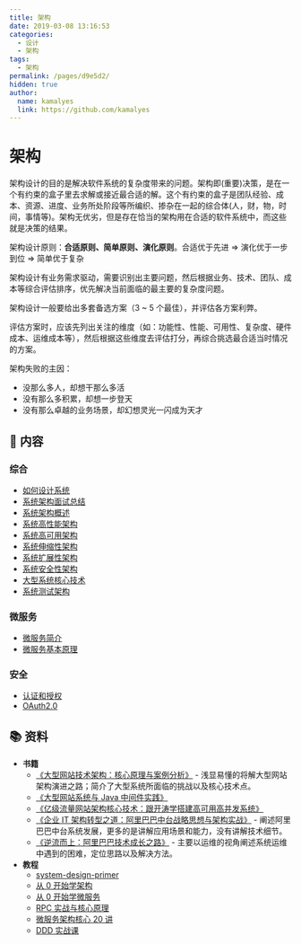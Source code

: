 ```yaml
---
title: 架构
date: 2019-03-08 13:16:53
categories: 
  - 设计
  - 架构
tags: 
  - 架构
permalink: /pages/d9e5d2/
hidden: true
author: 
  name: kamalyes
  link: https://github.com/kamalyes
---
```


# 架构

架构设计的目的是解决软件系统的复杂度带来的问题。架构即(重要)决策，是在一个有约束的盒子里去求解或接近最合适的解。这个有约束的盒子是团队经验、成本、资源、进度、业务所处阶段等所编织、掺杂在一起的综合体(人，财，物，时间，事情等)。架构无优劣，但是存在恰当的架构用在合适的软件系统中，而这些就是决策的结果。

架构设计原则：**合适原则、简单原则、演化原则**。合适优于先进 => 演化优于一步到位 => 简单优于复杂

架构设计有业务需求驱动，需要识别出主要问题，然后根据业务、技术、团队、成本等综合评估排序，优先解决当前面临的最主要的复杂度问题。

架构设计一般要给出多套备选方案（3 ~ 5 个最佳），并评估各方案利弊。

评估方案时，应该先列出关注的维度（如：功能性、性能、可用性、复杂度、硬件成本、运维成本等），然后根据这些维度去评估打分，再综合挑选最合适当时情况的方案。

架构失败的主因：

- 没那么多人，却想干那么多活
- 没有那么多积累，却想一步登天
- 没有那么卓越的业务场景，却幻想灵光一闪成为天才

## 📖 内容

### 综合

- [如何设计系统](00.综合/00.如何设计系统.md)
- [系统架构面试总结](00.综合/01.系统架构面试.md)
- [系统架构概述](00.综合/02.系统架构概述.md)
- [系统高性能架构](00.综合/03.系统高性能架构.md)
- [系统高可用架构](00.综合/04.系统高可用架构.md)
- [系统伸缩性架构](00.综合/05.系统伸缩性架构.md)
- [系统扩展性架构](00.综合/06.系统扩展性架构.md)
- [系统安全性架构](00.综合/07.系统安全性架构.md)
- [大型系统核心技术](00.综合/08.大型系统核心技术.md)
- [系统测试架构](00.综合/09.系统测试架构.md)

### 微服务

- [微服务简介](03.微服务/03.微服务简介.md)
- [微服务基本原理](03.微服务/02.微服务基本原理.md)

### 安全

- [认证和授权](02.安全/01.认证和授权.md)
- [OAuth2.0](02.安全/02.OAuth2.0.md)

## 📚 资料

- **书籍**
  - [《大型网站技术架构：核心原理与案例分析》](https://item.jd.com/11322972.html) - 浅显易懂的将解大型网站架构演进之路；简介了大型系统所面临的挑战以及核心技术点。
  - [《大型网站系统与 Java 中间件实践》](https://item.jd.com/11449803.html)
  - [《亿级流量网站架构核心技术：跟开涛学搭建高可用高并发系统》](https://item.jd.com/12153914.html)
  - [《企业 IT 架构转型之道：阿里巴巴中台战略思想与架构实战》](https://item.jd.com/12176278.html) - 阐述阿里巴巴中台系统发展，更多的是讲解应用场景和能力，没有讲解技术细节。
  - [《逆流而上：阿里巴巴技术成长之路》](https://item.jd.com/12238227.html) - 主要以运维的视角阐述系统运维中遇到的困难，定位思路以及解决方法。
- **教程**
  - [system-design-primer](https://github.com/donnemartin/system-design-primer/blob/master/README-zh-Hans.md)
  - [从 0 开始学架构](https://time.geekbang.org/column/intro/100006601)
  - [从 0 开始学微服务](https://time.geekbang.org/column/intro/100014401)
  - [RPC 实战与核心原理](https://time.geekbang.org/column/intro/100046201)
  - [微服务架构核心 20 讲](https://time.geekbang.org/course/intro/100003901)
  - [DDD 实战课](https://time.geekbang.org/column/intro/100037301)
